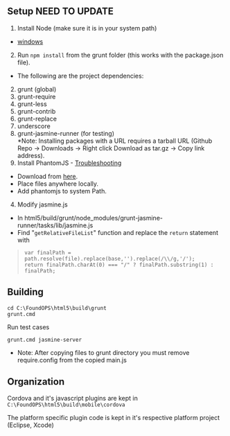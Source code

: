 ## Setup NEED TO UPDATE ##

1. Install Node (make sure it is in your system path)
- [windows](https://github.com/marcelklehr/nodist) 
2. Run `npm install` from the grunt folder (this works with the package.json file).
- The following are the project dependencies:
 2. grunt (global)
 2. grunt-require
 2. grunt-less
 2. grunt-contrib
 2. grunt-replace
 2. underscore
 2. grunt-jasmine-runner (for testing)
<br/> *Note: Installing packages with a URL requires a tarball URL (Github Repo -> Downloads -> Right click Download as tar.gz -> Copy link address).
3. Install PhantomJS - [Troubleshooting](https://github.com/gruntjs/grunt/blob/master/docs/faq.md#why-does-grunt-complain-that-phantomjs-isnt-installed)
- Download from [here](http://phantomjs.org/download.html).
- Place files anywhere locally.
- Add phantomjs to system Path.
4. Modify jasmine.js
- In html5/build/grunt/node_modules/grunt-jasmine-runner/tasks/lib/jasmine.js
- Find "`getRelativeFileList`" function and replace the `return` statement with 
> `var finalPath = path.resolve(file).replace(base,'').replace(/\\/g,'/');` <br/>
>  `return finalPath.charAt(0) === "/" ? finalPath.substring(1) : finalPath;`

## Building

	cd C:\FoundOPS\html5\build\grunt
	grunt.cmd

Run test cases

	grunt.cmd jasmine-server

* Note: After copying files to grunt directory you must remove require.config from the copied main.js

## Organization

Cordova and it's javascript plugins are kept in `C:\FoundOPS\html5\build\mobile\cordova`

The platform specific plugin code is kept in it's respective platform project (Eclipse, Xcode)